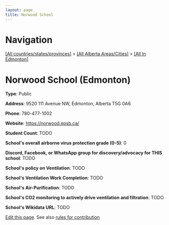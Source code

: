 ```yaml
---
layout: page
title: Norwood School
---
```

# Navigation

[[All countries/states/provinces]](../../..) > [[All Alberta Areas/Cities]](../..) > [[All In Edmonton]](..)

# Norwood School (Edmonton)

**Type**: Public

**Address**: 9520 111 Avenue NW, Edmonton, Alberta T5G 0A6

**Phone**: 780-477-1002

**Website**: <https://norwood.epsb.ca/>

**Student Count**: TODO

**School's overall airborne virus protection grade (0-5)**: 0

**Discord, Facebook, or WhatsApp group for discovery/advocacy for THIS school**: TODO

**School's policy on Ventilation**: TODO

**School's Ventilation Work Completion**: TODO

**School's Air-Purification**: TODO

**School's CO2 monitoring to actively drive ventilation and filtration**: TODO

**School's Wikidata URL**: TODO


[Edit this page](https://github.com/ventilate-schools/AB/edit/main/./Edmonton/Norwood_School.md). See also [rules for contribution](../../../contribution-rules/)